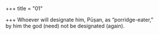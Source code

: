 +++
title = "01"

+++
Whoever will designate him, Pūṣan, as “porridge-eater,”  
by him the god (need) not be designated (again).  
